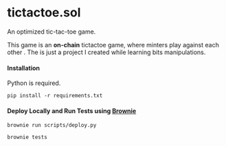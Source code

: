 # tictactoe.sol

An optimized tic-tac-toe game.

This game is an **on-chain** tictactoe game, where minters  play against each other . The is just a project I created while learning bits manipulations.

#### Installation

Python is required.

`pip install -r requirements.txt`

#### Deploy Locally and Run Tests using [Brownie](https://eth-brownie.readthedocs.io/en/stable/)

`brownie run scripts/deploy.py`

`brownie tests`
